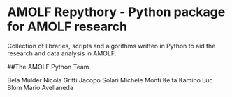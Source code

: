 # AMOLF Repythory - Python package for AMOLF research

Collection of libraries, scripts and algorithms written in Python to aid the research and data analysis in AMOLF.

##The AMOLF Python Team

Bela Mulder
Nicola Gritti
Jacopo Solari
Michele Monti
Keita Kamino
Luc Blom
Mario Avellaneda